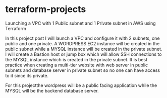 # terraform-projects

Launching a VPC with 1 Public subnet and 1 Private subnet in AWS using Terraform

In this project post I will launch a VPC and configure it with 2 subnets, one public and one private. A WORDPRESS EC2 instance will be created in the public subnet while a MYSQL instance will be created in the private subnet. I will create a Bastion host or jump box which will allow SSH connections to the MYSQL instance which is created in the private subnet. It is best practice when creating a multi-tier website with web server in public subnets and database server in private subnet so no one can have access to it since its private.

For this projectthe wordpress will be a public facing application while the MYSQL will be the backend database server.
